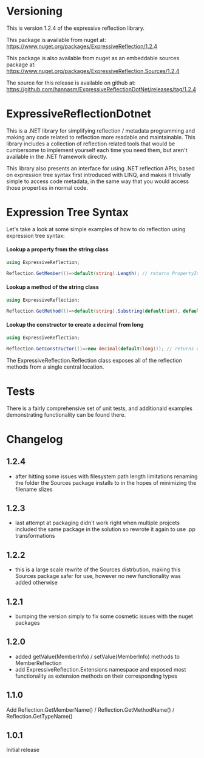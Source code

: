 # Versioning
This is version 1.2.4 of the expressive reflection library.

This package is available from nuget at: https://www.nuget.org/packages/ExpressiveReflection/1.2.4

This package is also available from nuget as an embeddable sources package at: https://www.nuget.org/packages/ExpressiveReflection.Sources/1.2.4

The source for this release is available on github at: https://github.com/hannasm/ExpressiveReflectionDotNet/releases/tag/1.2.4

# ExpressiveReflectionDotnet
This is a .NET library for simplifying reflection / metadata programming and making 
any code related to reflection more readable and maintainable. This library includes
a collection of reflection related tools that would be cumbersome to implement yourself
each time you need them, but aren't available in the .NET framework directly. 

This library also presents an interface for using  .NET reflection APIs, 
based on expression tree syntax first introduced with LINQ, and makes it trivially
simple to access code metadata, in the same way that you would access those properties
in normal code.

# Expression Tree Syntax

Let's take a look at some simple examples of how to do reflection using expression tree syntax:

#### Lookup a property from the string class
```C# 
using ExpressiveReflection;

Reflection.GetMember(()=>default(string).Length); // returns PropertyInfo for string.Length
```

#### Lookup a method of the string class
```C#
using ExpressiveReflection;

Reflection.GetMethod(()=>default(string).Substring(default(int), default(int)); // returns MethodInfo for string.Substring(int,int) 
```

#### Lookup the constructor to create a decimal from long
```C#
using ExpressiveReflection;

Reflection.GetConstructor(()=>new decimal(default(long))); // returns constructorInfo for new decimal(string)
```

The ExpressiveReflection.Reflection class exposes all of the reflection methods from a single central location.

# Tests
There is a fairly comprehensive set of unit tests, and additionald examples demonstrating functionality can be found there.

# Changelog 
## 1.2.4
  * after hitting some issues with filesystem path length limitations renaming the folder the Sources package installs to in the hopes of minimizing the filename slizes

## 1.2.3
  * last attempt at packaging didn't work right when multiple projcets included the same package in the solution so rewrote it again to use .pp transformations

## 1.2.2
 * this is a large scale rewrite of the Sources distrbution, making this Sources package safer for use, however no new functionality was added otherwise

## 1.2.1 
 * bumping the version simply to fix some cosmetic issues with the nuget packages

## 1.2.0 
 * added getValue(MemberInfo) / setValue(MemberInfo) methods to MemberReflection
 * add ExpressiveReflection.Extensions namespace and exposed most functionality as extension methods on their corresponding types

## 1.1.0
Add Reflection.GetMemberName() / Reflection.GetMethodName() / Reflection.GetTypeName()

## 1.0.1
Initial release